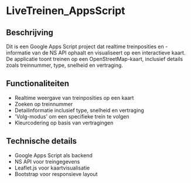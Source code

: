 # LiveTreinen_AppsScript

## Beschrijving
Dit is een Google Apps Script project dat realtime treinposities en -informatie van de NS API ophaalt en visualiseert op een interactieve kaart. De applicatie toont treinen op een OpenStreetMap-kaart, inclusief details zoals treinnummer, type, snelheid en vertraging.

## Functionaliteiten
- Realtime weergave van treinposities op een kaart
- Zoeken op treinnummer
- Detailinformatie inclusief type, snelheid en vertraging
- 'Volg-modus' om een specifieke trein te volgen
- Kleurcodering op basis van vertragingen

## Technische details
- Google Apps Script als backend
- NS API voor treingegevens
- Leaflet.js voor kaartvisualisatie
- Bootstrap voor responsieve layout